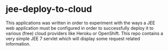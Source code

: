 jee-deploy-to-cloud
=
This applications was written in order to experiment with the ways a JEE web application must be configured in order to successfully deploy it to various (free) cloud providers like Heroku or OpenShift.
This repo contains a very simple JEE 7 servlet which will display some request related information.
